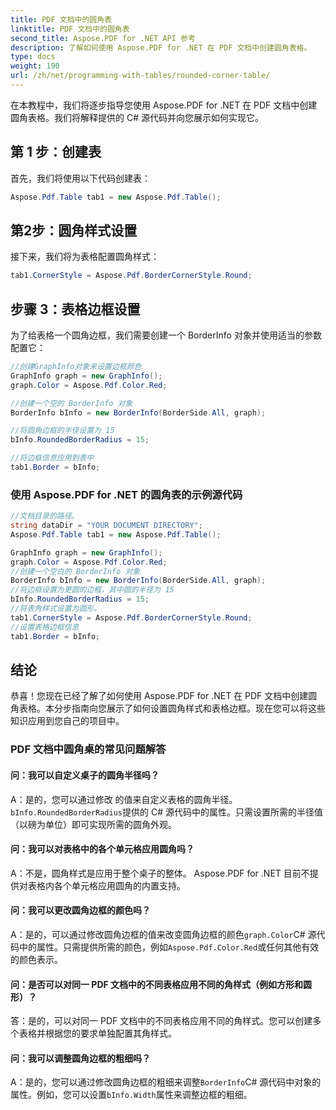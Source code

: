 ```yaml
---
title: PDF 文档中的圆角表
linktitle: PDF 文档中的圆角表
second_title: Aspose.PDF for .NET API 参考
description: 了解如何使用 Aspose.PDF for .NET 在 PDF 文档中创建圆角表格。
type: docs
weight: 190
url: /zh/net/programming-with-tables/rounded-corner-table/
---
```

在本教程中，我们将逐步指导您使用 Aspose.PDF for .NET 在 PDF 文档中创建圆角表格。我们将解释提供的 C# 源代码并向您展示如何实现它。

## 第 1 步：创建表
首先，我们将使用以下代码创建表：

```csharp
Aspose.Pdf.Table tab1 = new Aspose.Pdf.Table();
```

## 第2步：圆角样式设置
接下来，我们将为表格配置圆角样式：

```csharp
tab1.CornerStyle = Aspose.Pdf.BorderCornerStyle.Round;
```

## 步骤 3：表格边框设置
为了给表格一个圆角边框，我们需要创建一个 BorderInfo 对象并使用适当的参数配置它：

```csharp
//创建GraphInfo对象来设置边框颜色
GraphInfo graph = new GraphInfo();
graph.Color = Aspose.Pdf.Color.Red;

//创建一个空的 BorderInfo 对象
BorderInfo bInfo = new BorderInfo(BorderSide.All, graph);

//将圆角边框的半径设置为 15
bInfo.RoundedBorderRadius = 15;

//将边框信息应用到表中
tab1.Border = bInfo;
```

### 使用 Aspose.PDF for .NET 的圆角表的示例源代码

```csharp
//文档目录的路径。
string dataDir = "YOUR DOCUMENT DIRECTORY";
Aspose.Pdf.Table tab1 = new Aspose.Pdf.Table();

GraphInfo graph = new GraphInfo();
graph.Color = Aspose.Pdf.Color.Red;
//创建一个空白的 BorderInfo 对象
BorderInfo bInfo = new BorderInfo(BorderSide.All, graph);
//将边框设置为更圆的边框，其中圆的半径为 15
bInfo.RoundedBorderRadius = 15;
//将表角样式设置为圆形。
tab1.CornerStyle = Aspose.Pdf.BorderCornerStyle.Round;
//设置表格边框信息
tab1.Border = bInfo;
```

## 结论
恭喜！您现在已经了解了如何使用 Aspose.PDF for .NET 在 PDF 文档中创建圆角表格。本分步指南向您展示了如何设置圆角样式和表格边框。现在您可以将这些知识应用到您自己的项目中。

### PDF 文档中圆角桌的常见问题解答

#### 问：我可以自定义桌子的圆角半径吗？

A：是的，您可以通过修改 的值来自定义表格的圆角半径。`bInfo.RoundedBorderRadius`提供的 C# 源代码中的属性。只需设置所需的半径值（以磅为单位）即可实现所需的圆角外观。

#### 问：我可以对表格中的各个单元格应用圆角吗？

A：不是，圆角样式是应用于整个桌子的整体。 Aspose.PDF for .NET 目前不提供对表格内各个单元格应用圆角的内置支持。

#### 问：我可以更改圆角边框的颜色吗？

 A：是的，可以通过修改圆角边框的值来改变圆角边框的颜色`graph.Color`C# 源代码中的属性。只需提供所需的颜色，例如`Aspose.Pdf.Color.Red`或任何其他有效的颜色表示。

#### 问：是否可以对同一 PDF 文档中的不同表格应用不同的角样式（例如方形和圆形）？

答：是的，可以对同一 PDF 文档中的不同表格应用不同的角样式。您可以创建多个表格并根据您的要求单独配置其角样式。

#### 问：我可以调整圆角边框的粗细吗？

 A：是的，您可以通过修改圆角边框的粗细来调整`BorderInfo`C# 源代码中对象的属性。例如，您可以设置`bInfo.Width`属性来调整边框的粗细。